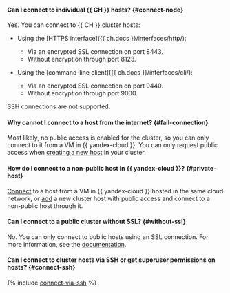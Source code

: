 #### Can I connect to individual {{ CH }} hosts? {#connect-node}

Yes. You can connect to {{ CH }} cluster hosts:

* Using the [HTTPS interface]({{ ch.docs }}/interfaces/http/):
    * Via an encrypted SSL connection on port 8443.
    * Without encryption through port 8123.

* Using the [command-line client]({{ ch.docs }}/interfaces/cli/):
    * Via an encrypted SSL connection on port 9440.
    * Without encryption through port 9000.

SSH connections are not supported.

#### Why cannot I connect to a host from the internet? {#fail-connection}

Most likely, no public access is enabled for the cluster, so you can only connect to it from a VM in {{ yandex-cloud }}. You can only request public access when [creating a new host](../../managed-clickhouse/concepts/network.md#public-access-to-a-host) in your cluster.

#### How do I connect to a non-public host in {{ yandex-cloud }}? {#private-host}

[Connect](../../managed-clickhouse/operations/connect/clients.md) to a host from a VM in {{ yandex-cloud }} hosted in the same cloud network, or [add](../../managed-clickhouse/operations/hosts.md#add-host) a new cluster host with public access and connect to a non-public host through it.

#### Can I connect to a public cluster without SSL? {#without-ssl}

No. You can only connect to public hosts using an SSL connection. For more information, see the [documentation](../../managed-clickhouse/operations/connect/index.md).

#### Can I connect to cluster hosts via SSH or get superuser permissions on hosts? {#connect-ssh}

{% include [connect-via-ssh](../../_includes/mdb/connect-via-ssh.md) %}
